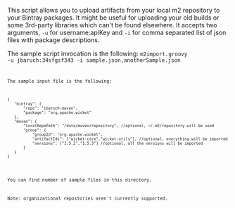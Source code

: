 This script allows you to upload artifacts from your local m2 repository to your Bintray packages.
It might be useful for uploading your old builds or some 3rd-party libraries which can't be found elsewhere.
It accepts two arguments, <code>-u</code> for username:apiKey and <code>-i</code> for comma separated list of json files with package descriptions.

The sample script invocation is the following:
<code>m2import.groovy -u jbaruch:34sfgsf343 -i sample.json,anotherSample.json<code>

The sample input file is the following:
<pre><code>{
   "bintray": {
       "repo": "jbaruch-maven",
       "package": "org.apache.wicket"
   },
   "maven": {
       "localRepoPath": "/data/maven/repository", //optional, ~/.m2/repository will be used
       "group": {
           "groupId": "org.apache.wicket",
           "artifactIds": ["wicket-core","wicket-utils"], //optional, everything will be imported
           "versions": ["1.5.2","1.5.3"] //optional, all the versions will be imported
       }
   }
}
</code></pre>

You can find number of sample files in this directory.

Note: organizational repostories aren't currently supported.

